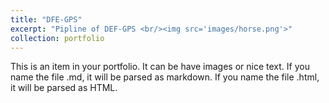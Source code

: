 ```yaml
---
title: "DFE-GPS"
excerpt: "Pipline of DEF-GPS <br/><img src='images/horse.png'>"
collection: portfolio
---
```


This is an item in your portfolio. It can be have images or nice text. If you name the file .md, it will be parsed as markdown. If you name the file .html, it will be parsed as HTML. 
